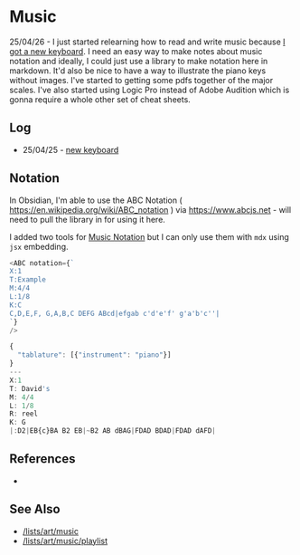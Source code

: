 # Music

25/04/26 - I just started relearning how to read and write music because [I got a new keyboard](/posts/arturia). I need an easy way to make notes about music notation and ideally, I could just use a library to make notation here in markdown. It'd also be nice to have a way to illustrate the piano keys without images. I've started to getting some pdfs together of the major scales. I've also started using Logic Pro instead of Adobe Audition which is gonna require a whole other set of cheat sheets.


## Log

- 25/04/25 - [new keyboard](/posts/arturia)


## Notation

In Obsidian, I'm able to use the ABC Notation ( https://en.wikipedia.org/wiki/ABC_notation ) via https://www.abcjs.net - will need to pull the library in for using it here. 

I added two tools for [Music Notation](abcjs) but I can only use them with ```mdx``` using ```jsx``` embedding.

```js
<ABC notation={`
X:1
T:Example
M:4/4
L:1/8
K:C
C,D,E,F, G,A,B,C DEFG ABcd|efgab c'd'e'f' g'a'b'c''|
`} 
/>

```

```js
{
  "tablature": [{"instrument": "piano"}]
}
---
X:1
T: David's
M: 4/4
L: 1/8
R: reel
K: G
|:D2|EB{c}BA B2 EB|~B2 AB dBAG|FDAD BDAD|FDAD dAFD|
```

## References

- 


## See Also

- [/lists/art/music](/lists/art/music/)
- [/lists/art/music/playlist](/lists/art/music/playlist)